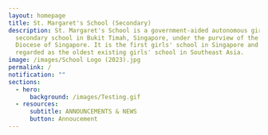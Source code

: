 ```yaml
---
layout: homepage
title: St. Margaret's School (Secondary)
description: St. Margaret's School is a government-aided autonomous girls'
  secondary school in Bukit Timah, Singapore, under the purview of the Anglican
  Diocese of Singapore. It is the first girls' school in Singapore and often
  regarded as the oldest existing girls' school in Southeast Asia.
image: /images/School Logo (2023).jpg
permalink: /
notification: ""
sections:
  - hero:
      background: /images/Testing.gif
  - resources:
      subtitle: ANNOUNCEMENTS & NEWS
      button: Annoucement
---
```

